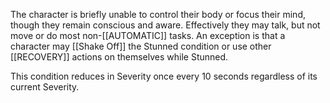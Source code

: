 The character is briefly unable to control their body or focus their mind, though they remain conscious and aware. Effectively they may talk, but not move or do most non-[[AUTOMATIC]] tasks. An exception is that a character may [[Shake Off]] the Stunned condition or use other [[RECOVERY]] actions on themselves while Stunned.

This condition reduces in Severity once every 10 seconds regardless of its current Severity. 